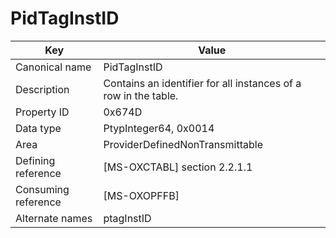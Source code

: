 # PidTagInstID

| Key | Value |
|---|---|
| Canonical name | PidTagInstID |
| Description | Contains an identifier for all instances of a row in the table. |
| Property ID | 0x674D |
| Data type | PtypInteger64, 0x0014 |
| Area | ProviderDefinedNonTransmittable |
| Defining reference | [MS-OXCTABL] section 2.2.1.1 |
| Consuming reference | [MS-OXOPFFB] |
| Alternate names | ptagInstID |
